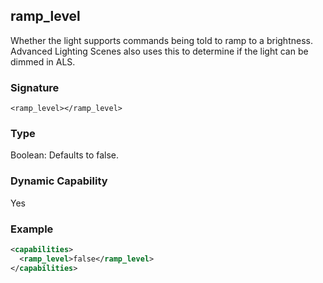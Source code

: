 ## ramp\_level

Whether the light supports commands being told to ramp to a brightness. Advanced Lighting Scenes also uses this to determine if the light can be dimmed in ALS.


### Signature

`<ramp_level></ramp_level>`


### Type

Boolean: Defaults to false.


### Dynamic Capability

Yes

### Example

```xml
<capabilities>
  <ramp_level>false</ramp_level>
</capabilities>
```
